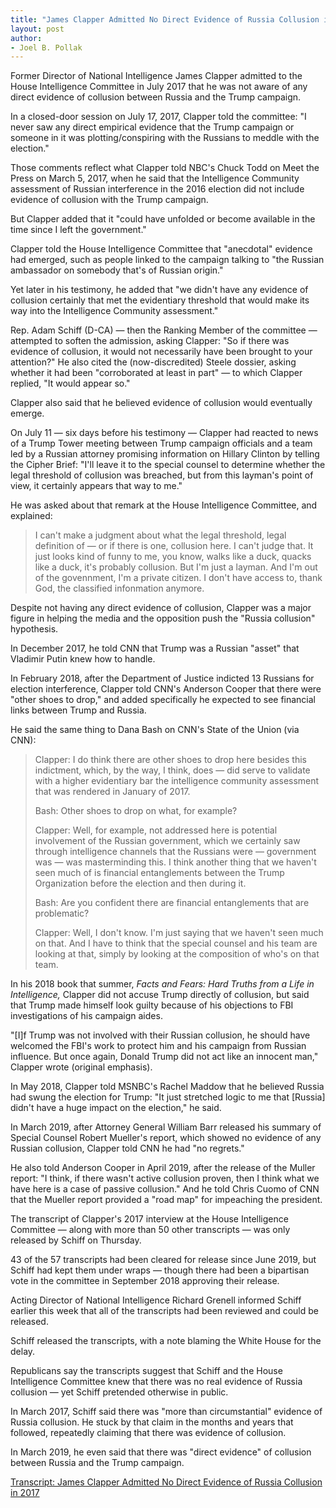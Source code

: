 ```yaml
---
title: "James Clapper Admitted No Direct Evidence of Russia Collusion in 2017"
layout: post
author:
- Joel B. Pollak
---
```


Former Director of National Intelligence James Clapper admitted to the House Intelligence Committee in July 2017 that he was not aware of any direct evidence of collusion between Russia and the Trump campaign.

In a closed-door session on July 17, 2017, Clapper told the committee: "I never saw any direct empirical evidence that the Trump campaign or someone in it was plotting/conspiring with the Russians to meddle with the election."

Those comments reflect what Clapper told NBC's Chuck Todd on Meet the Press on March 5, 2017, when he said that the Intelligence Community assessment of Russian interference in the 2016 election did not include evidence of collusion with the Trump campaign.

But Clapper added that it "could have unfolded or become available in the time since I left the government."

Clapper told the House Intelligence Committee that "anecdotal" evidence had emerged, such as people linked to the campaign talking to "the Russian ambassador on somebody that's of Russian origin."

Yet later in his testimony, he added that "we didn't have any evidence of collusion certainly that met the evidentiary threshold that would make its way into the Intelligence Community assessment."

Rep. Adam Schiff (D-CA) — then the Ranking Member of the committee — attempted to soften the admission, asking Clapper: "So if there was evidence of collusion, it would not necessarily have been brought to your attention?" He also cited the (now-discredited) Steele dossier, asking whether it had been "corroborated at least in part" — to which Clapper replied, "It would appear so."

Clapper also said that he believed evidence of collusion would eventually emerge.

On July 11 — six days before his testimony — Clapper had reacted to news of a Trump Tower meeting between Trump campaign officials and a team led by a Russian attorney promising information on Hillary Clinton by telling the Cipher Brief: "I'll leave it to the special counsel to determine whether the legal threshold of collusion was breached, but from this layman's point of view, it certainly appears that way to me."

He was asked about that remark at the House Intelligence Committee, and explained:

> I can't make a judgment about what the legal threshold, legal definition of — or if there is one, collusion here. I can't judge that. It just looks kind of funny to me, you know, walks like a duck, quacks like a duck, it's probably collusion. But I'm just a layman. And I'm out of the govennment, I'm a private citizen. I don't have access to, thank God, the classified infonmation anymore.

Despite not having any direct evidence of collusion, Clapper was a major figure in helping the media and the opposition push the "Russia collusion" hypothesis.

In December 2017, he told CNN that Trump was a Russian "asset" that Vladimir Putin knew how to handle.

In February 2018, after the Department of Justice indicted 13 Russians for election interference, Clapper told CNN's Anderson Cooper that there were "other shoes to drop," and added specifically he expected to see financial links between Trump and Russia.

He said the same thing to Dana Bash on CNN's State of the Union (via CNN):

> Clapper: I do think there are other shoes to drop here besides this indictment, which, by the way, I think, does — did serve to validate with a higher evidentiary bar the intelligence community assessment that was rendered in January of 2017.
>
> Bash: Other shoes to drop on what, for example?
>
> Clapper: Well, for example, not addressed here is potential involvement of the Russian government, which we certainly saw through intelligence channels that the Russians were — government was — was masterminding this. I think another thing that we haven't seen much of is financial entanglements between the Trump Organization before the election and then during it.
>
> Bash: Are you confident there are financial entanglements that are problematic?
>
> Clapper: Well, I don't know. I'm just saying that we haven't seen much on that. And I have to think that the special counsel and his team are looking at that, simply by looking at the composition of who's on that team.

In his 2018 book that summer, *Facts and Fears: Hard Truths from a Life in Intelligence,* Clapper did not accuse Trump directly of collusion, but said that Trump made himself look guilty because of his objections to FBI investigations of his campaign aides.

"[I]f Trump was not involved with their Russian collusion, he should have welcomed the FBI's work to protect him and his campaign from Russian influence. But once again, Donald Trump did not act like an innocent man," Clapper wrote (original emphasis).

In May 2018, Clapper told MSNBC's Rachel Maddow that he believed Russia had swung the election for Trump: "It just stretched logic to me that [Russia] didn't have a huge impact on the election," he said.

In March 2019, after Attorney General William Barr released his summary of Special Counsel Robert Mueller's report, which showed no evidence of any Russian collusion, Clapper told CNN he had "no regrets."

He also told Anderson Cooper in April 2019, after the release of the Muller report: "I think, if there wasn't active collusion proven, then I think what we have here is a case of passive collusion." And he told Chris Cuomo of CNN that the Mueller report provided a "road map" for impeaching the president.

The transcript of Clapper's 2017 interview at the House Intelligence Committee — along with more than 50 other transcripts — was only released by Schiff on Thursday.

43 of the 57 transcripts had been cleared for release since June 2019, but Schiff had kept them under wraps — though there had been a bipartisan vote in the committee in September 2018 approving their release.

Acting Director of National Intelligence Richard Grenell informed Schiff earlier this week that all of the transcripts had been reviewed and could be released.

Schiff released the transcripts, with a note blaming the White House for the delay.

Republicans say the transcripts suggest that Schiff and the House Intelligence Committee knew that there was no real evidence of Russia collusion — yet Schiff pretended otherwise in public.

In March 2017, Schiff said there was "more than circumstantial" evidence of Russia collusion. He stuck by that claim in the months and years that followed, repeatedly claiming that there was evidence of collusion.

In March 2019, he even said that there was "direct evidence" of collusion between Russia and the Trump campaign.

[Transcript: James Clapper Admitted No Direct Evidence of Russia Collusion in 2017](https://www.breitbart.com/politics/2020/05/07/transcript-james-clapper-admitted-no-direct-evidence-of-russia-collusion/)
